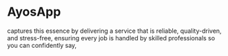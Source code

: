 # AyosApp
captures this essence by delivering a service that is reliable, quality-driven, and stress-free, ensuring every job is handled by skilled professionals so you can confidently say, 

